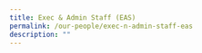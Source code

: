 ```yaml
---
title: Exec & Admin Staff (EAS)
permalink: /our-people/exec-n-admin-staff-eas
description: ""
---
```

